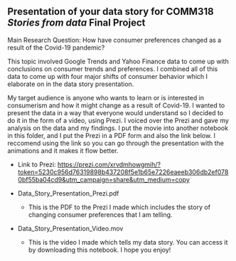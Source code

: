 ## Presentation of your data story for COMM318 _Stories from data_ Final Project

Main Research Question: How have consumer preferences changed as a result of the Covid-19 pandemic?

This topic involved Google Trends and Yahoo Finance data to come up with conclusions on consumer trends and preferences. I combined all of this data to come up with four major shifts of consumer behavior which I elaborate on in the data story presentation. 

My target audience is anyone who wants to learn or is interested in consumerism and how it might change as a result of Covid-19. I wanted to present the data in a way that everyone would understand so I decided to do it in the form of a video, using Prezi. I voiced over the Prezi and gave my analysis on the data and my findings. I put the movie into another notebook in this folder, and I put the Prezi in a PDF form and also the link below. I reccomend using the link so you can go through the presentation with the animations and it makes it flow better. 

* Link to Prezi: https://prezi.com/xrvdmhowgmih/?token=5230c956d76319898b437208f5e1b65e7226eaeeb306db2ef0780bf55ba04cd9&utm_campaign=share&utm_medium=copy 

* Data_Story_Presentation_Prezi.pdf 
    * This is the PDF to the Prezi I made which includes the story of changing consumer preferences that I am telling. 
    
* Data_Story_Presentation_Video.mov
    * This is the video I made which tells my data story. You can access it by downloading this notebook. I hope you enjoy! 





